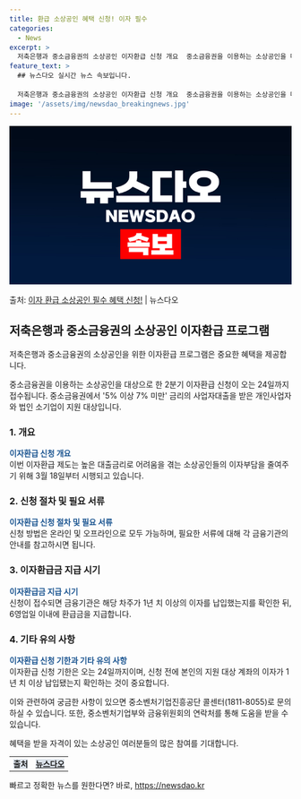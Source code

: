 ```yaml
---
title: 환급 소상공인 혜택 신청! 이자 필수
categories:
  - News
excerpt: >
  저축은행과 중소금융권의 소상공인 이자환급 신청 개요  중소금융권을 이용하는 소상공인을 대상으로 한 2분기 이…
feature_text: >
  ## 뉴스다오 실시간 뉴스 속보입니다.

  저축은행과 중소금융권의 소상공인 이자환급 신청 개요  중소금융권을 이용하는 소상공인을 대상으로 한 2분기 이…
image: '/assets/img/newsdao_breakingnews.jpg'
---
```


![뉴스다오 속보](/assets/img/newsdao_breakingnews.jpg)

<p>출처: <a href="https://newsdao.kr/4279" rel="dofollow">이자 환급 소상공인 필수 혜택 신청!</a> | 뉴스다오</p>

<h2 data-ke-size="size26">저축은행과 중소금융권의 소상공인 이자환급 프로그램</h2>
저축은행과 중소금융권의 소상공인을 위한 이자환급 프로그램은 중요한 혜택을 제공합니다. 

<p data-ke-size="size16">중소금융권을 이용하는 소상공인을 대상으로 한 2분기 이자환급 신청이 오는 24일까지 접수됩니다. 중소금융권에서 '5% 이상 7% 미만' 금리의 사업자대출을 받은 개인사업자와 법인 소기업이 지원 대상입니다.</p>

<h3>1. 개요</h3>
<b><span style="color: #1a5490;">이자환급 신청 개요</span></b><br>
이번 이자환급 제도는 높은 대출금리로 어려움을 겪는 소상공인들의 이자부담을 줄여주기 위해 3월 18일부터 시행되고 있습니다. 

<h3>2. 신청 절차 및 필요 서류</h3>
<b><span style="color: #1a5490;">이자환급 신청 절차 및 필요 서류</span></b><br>
신청 방법은 온라인 및 오프라인으로 모두 가능하며, 필요한 서류에 대해 각 금융기관의 안내를 참고하시면 됩니다.

<h3>3. 이자환급금 지급 시기</h3>
<b><span style="color: #1a5490;">이자환급금 지급 시기</span></b><br>
신청이 접수되면 금융기관은 해당 차주가 1년 치 이상의 이자를 납입했는지를 확인한 뒤, 6영업일 이내에 환급금을 지급합니다.

<h3>4. 기타 유의 사항</h3>
<b><span style="color: #1a5490;">이자환급 신청 기한과 기타 유의 사항</span></b><br>
이자환급 신청 기한은 오는 24일까지이며, 신청 전에 본인의 지원 대상 계좌의 이자가 1년 치 이상 납입됐는지 확인하는 것이 중요합니다.

이와 관련하여 궁금한 사항이 있으면 중소벤처기업진흥공단 콜센터(1811-8055)로 문의하실 수 있습니다. 또한, 중소벤처기업부와 금융위원회의 연락처를 통해 도움을 받을 수 있습니다.

혜택을 받을 자격이 있는 소상공인 여러분들의 많은 참여를 기대합니다.

<table>
	<tr>
	    <td style="text-align: center; height: 17px;"><b><span style="background-color: #21538527;">출처</span></b></td>
	    <td style="text-align: center; height: 17px;"><b><span style="background-color: #21538527;"><a href="https://newsdao.kr/4279">뉴스다오</a></span></b></td>
	</tr>
</table> 

빠르고 정확한 뉴스를 원한다면? 바로, <a href="https://newsdao.kr" rel="dofollow">https://newsdao.kr</a>


